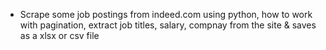 * Scrape some job postings from indeed.com using python, how to work with pagination, extract job titles, salary, compnay from the site & saves as a xlsx or csv file

